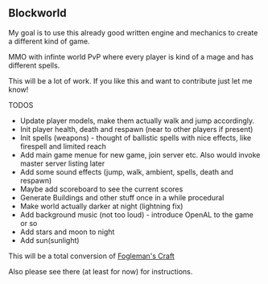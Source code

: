## Blockworld

My goal is to use this already good written engine and mechanics to create a different kind of game.

MMO with infinte world PvP where every player is kind of a mage and has different spells.

This will be a lot of work. If you like this and want to contribute just let me know!

TODOS

* Update player models, make them actually walk and jump accordingly.
* Init player health, death and respawn (near to other players if present)
* Init spells (weapons) - thought of ballistic spells with nice effects, like firespell and limited reach
* Add main game menue for new game, join server etc. Also would invoke master server listing later
* Add some sound effects (jump, walk, ambient, spells, death and respawn)
* Maybe add scoreboard to see the current scores
* Generate Buildings and other stuff once in a while procedural
* Make world actually darker at night (lightning fix)
* Add background music (not too loud) - introduce OpenAL to the game or so
* Add stars and moon to night
* Add sun(sunlight)


This will be a total conversion of [Fogleman's Craft](https://github.com/fogleman/Craft) 

Also please see there (at least for now) for instructions.
